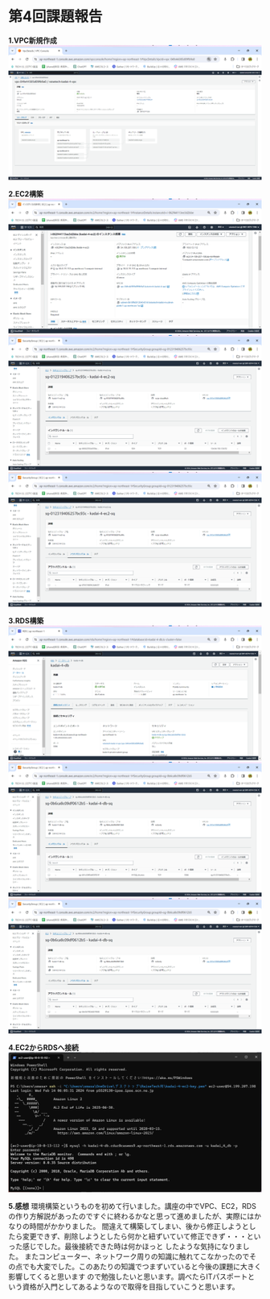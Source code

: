 # **第4回課題報告**

**1.VPC新規作成**
![VPC](images/lecture04/4-1.png)

**2.EC2構築**
![EC2](images/lecture04/4-2.png)
![EC2インバウンド](images/lecture04/4-3.png)
![EC2アウトバウンド](images/lecture04/4-4.png)

**3.RDS構築**
![RDS](images/lecture04/4-5.png)
![RDS](images/lecture04/4-6.png)
![RDS](images/lecture04/4-7.png)

**4.EC2からRDSへ接続**
![EC2->RDS](images/lecture04/4-8.png)

**5.感想**
環境構築というものを初めて行いました。講座の中でVPC、EC2，RDSの作り方解説があったのですぐに終わるかなと思って進めましたが、実際にはかなりの時間がかかりました。
間違えて構築してしまい、後から修正しようとしたら変更できず、削除しようとしたら何かと紐ずいていて修正できず・・・といった感じでした。最後接続できた時は何かほっと
したような気持になりました。
またコンピューター、ネットワーク周りの知識に触れてこなかったのでその点でも大変でした。このあたりの知識でつまずいていると今後の課題に大きく影響してくると思います
ので勉強したいと思います。調べたらITパスポートという資格が入門としてあるようなので取得を目指していこうと思います。
